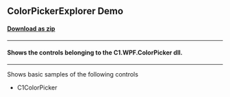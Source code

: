 ## ColorPickerExplorer Demo
#### [Download as zip](https://downgit.github.io/#/home?url=https://github.com/GrapeCity/ComponentOne-WPF-Samples/tree/master/\NET_5\ColorPicker\ColorPickerExplorer)
____
#### Shows the controls belonging to the C1.WPF.ColorPicker dll.
____
Shows basic samples of the following controls

* C1ColorPicker
